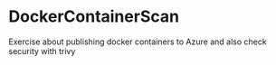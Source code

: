 # DockerContainerScan
Exercise about publishing docker containers to Azure and also check security with trivy
